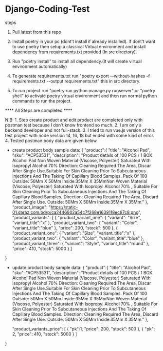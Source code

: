 # Django-Coding-Test
steps
1. Pull latest from this repo

2. Install poetry in your pc (dont't install if already installed). If dont't want to use poetry then setup a classical Virtual environment and install dependency from requirements.txt provided (In src directory).

3. Run "poetry install" to install all dependency.(It will create virtual environment automatically)

4. To generate requirements.txt run "poetry export --without-hashes -f requirements.txt --output requirements.txt" this in src directory.

5. To run project run "poetry run python manage.py runserver" or "poetry shell" to activate poetry virtual environment and then run normal python commands to run the project.


**** All Steps are completed ****

N.B:
    1. Step create product and edit product are completed only with postman test because I don't know frontend so much.
    2. I am only a beckend developer and not full-stack.
    3. I tried to run vue.js version of this test project with node version   14, 16, 18 but ended with some kind of error.
    4. Tested postman body data are given below.


* create product body sample data:
{
    "product":{
        "title": "Alcohol Pad",
        "sku": "ACP53531",
        "description": "Product details of 100 PCS / 1 BOX Alcohol Pad Non Woven Material (Viscose, Polyester) Saturated With Isopropyl Alcohol 70% Direction: Cleaning Required The Area, Discar After Single Use.Suitable For Skin Cleaning Prior To Subcutaneous Injections And The Taking Of Capillary Blood Samples. Pack Of 100 Outside: 50Mm X 50Mm Inside:35Mm X 35MmNon Woven Material (Viscose, Polyester) Saturated With Isopropyl Alcohol 70% , Suitable For Skin Cleaning Prior To Subcutaneous Injections And The Taking Of Capillary Blood Samples. Direction: Cleaning Required The Area, Discard After Single Use. Outside: 50Mm X 50Mm Inside:35Mm X 35Mm."
    },
	"product_image": "https://static-01.daraz.com.bd/p/ca2446802a54c7f268e1639118ec97c8.png",
	"product_variants": [
        {
            "product_variant_one": {
                "variant": "Size",
                "variant_title":"x" 
            },
            "product_variant_two": {
                "variant": "Color",
                "variant_title":"blue" 
            },
            "price": 200,
            "stock": 500
        },
        {
            "product_variant_one": {
                "variant": "Size",
                "variant_title":"x" 
            },
            "product_variant_two": {
                "variant": "Color",
                "variant_title":"blue" 
            },
            "product_variant_three": {
                "variant": "Style",
                "variant_title":"round" 
            },
            "price": 410,
            "stock": 5000
        }
    ]
	
}

* update product body sample data:
{
    "product":{
        "title": "Alcohol Pad",
        "sku": "ACP53531",
        "description": "Product details of 100 PCS / 1 BOX Alcohol Pad Non Woven Material (Viscose, Polyester) Saturated With Isopropyl Alcohol 70% Direction: Cleaning Required The Area, Discar After Single Use.Suitable For Skin Cleaning Prior To Subcutaneous Injections And The Taking Of Capillary Blood Samples. Pack Of 100 Outside: 50Mm X 50Mm Inside:35Mm X 35MmNon Woven Material (Viscose, Polyester) Saturated With Isopropyl Alcohol 70% , Suitable For Skin Cleaning Prior To Subcutaneous Injections And The Taking Of Capillary Blood Samples. Direction: Cleaning Required The Area, Discard After Single Use. Outside: 50Mm X 50Mm Inside:35Mm X 35Mm."
    },
	
	"product_variants_price": [
        {
            "pk":1, 
            "price": 200,
            "stock": 500
        },
        {
            "pk": 2,
            "price": 410,
            "stock": 5000
        }
    ]
	
}